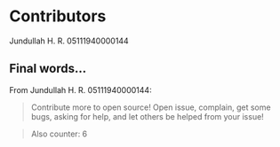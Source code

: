# Contributors

Jundullah H. R. 05111940000144

## Final words...

From Jundullah H. R. 05111940000144:
> Contribute more to open source! Open issue, complain, get some bugs, asking for help, and let others be helped from your issue!

> Also counter: 6
